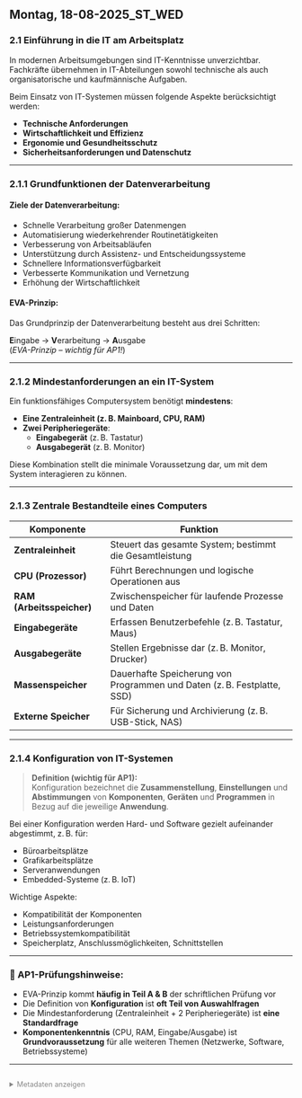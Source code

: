 ﻿## Montag, 18-08-2025_ST_WED

### 2.1 Einführung in die IT am Arbeitsplatz

In modernen Arbeitsumgebungen sind IT-Kenntnisse unverzichtbar. Fachkräfte übernehmen in IT-Abteilungen sowohl technische als auch organisatorische und kaufmännische Aufgaben.

Beim Einsatz von IT-Systemen müssen folgende Aspekte berücksichtigt werden:

- **Technische Anforderungen**
- **Wirtschaftlichkeit und Effizienz**
- **Ergonomie und Gesundheitsschutz**
- **Sicherheitsanforderungen und Datenschutz**

---

### 2.1.1 Grundfunktionen der Datenverarbeitung

#### Ziele der Datenverarbeitung:

- Schnelle Verarbeitung großer Datenmengen
- Automatisierung wiederkehrender Routinetätigkeiten
- Verbesserung von Arbeitsabläufen
- Unterstützung durch Assistenz- und Entscheidungs­systeme
- Schnellere Informationsverfügbarkeit
- Verbesserte Kommunikation und Vernetzung
- Erhöhung der Wirtschaftlichkeit

#### EVA-Prinzip:

Das Grundprinzip der Datenverarbeitung besteht aus drei Schritten:

**E**ingabe → **V**erarbeitung → **A**usgabe  
(_EVA-Prinzip – wichtig für AP1!_)

---

### 2.1.2 Mindestanforderungen an ein IT-System

Ein funktionsfähiges Computersystem benötigt **mindestens**:

- **Eine Zentraleinheit (z. B. Mainboard, CPU, RAM)**
- **Zwei Peripheriegeräte**:
  - **Eingabegerät** (z. B. Tastatur)
  - **Ausgabegerät** (z. B. Monitor)

Diese Kombination stellt die minimale Voraussetzung dar, um mit dem System interagieren zu können.

---

### 2.1.3 Zentrale Bestandteile eines Computers

| Komponente                | Funktion                                                                |
| ------------------------- | ----------------------------------------------------------------------- |
| **Zentraleinheit**        | Steuert das gesamte System; bestimmt die Gesamtleistung                 |
| **CPU (Prozessor)**       | Führt Berechnungen und logische Operationen aus                         |
| **RAM (Arbeitsspeicher)** | Zwischenspeicher für laufende Prozesse und Daten                        |
| **Eingabegeräte**         | Erfassen Benutzerbefehle (z. B. Tastatur, Maus)                         |
| **Ausgabegeräte**         | Stellen Ergebnisse dar (z. B. Monitor, Drucker)                         |
| **Massenspeicher**        | Dauerhafte Speicherung von Programmen und Daten (z. B. Festplatte, SSD) |
| **Externe Speicher**      | Für Sicherung und Archivierung (z. B. USB-Stick, NAS)                   |

---

### 2.1.4 Konfiguration von IT-Systemen

> **Definition (wichtig für AP1):**  
> Konfiguration bezeichnet die **Zusammenstellung**, **Einstellungen** und **Abstimmungen** von **Komponenten**, **Geräten** und **Programmen** in Bezug auf die jeweilige **Anwendung**.

Bei einer Konfiguration werden Hard- und Software gezielt aufeinander abgestimmt, z. B. für:

- Büroarbeitsplätze
- Grafikarbeitsplätze
- Serveranwendungen
- Embedded-Systeme (z. B. IoT)

Wichtige Aspekte:

- Kompatibilität der Komponenten
- Leistungsanforderungen
- Betriebssystemkompatibilität
- Speicherplatz, Anschlussmöglichkeiten, Schnittstellen

---

### 🧠 AP1-Prüfungshinweise:

- EVA-Prinzip kommt **häufig in Teil A & B** der schriftlichen Prüfung vor
- Die Definition von **Konfiguration** ist **oft Teil von Auswahlfragen**
- Die Mindestanforderung (Zentraleinheit + 2 Peripheriegeräte) ist **eine Standardfrage**
- **Komponentenkenntnis** (CPU, RAM, Eingabe/Ausgabe) ist **Grundvoraussetzung** für alle weiteren Themen (Netzwerke, Software, Betriebssysteme)

---

<details style="margin-top: 2em;">
<summary style="font-size: 0.9em; color: #888;">Metadaten anzeigen</summary>
<p style="font-size: 0.85em; color: grey;">
Teil der FIAE-Umschulung (2025–2027) am BFW Mühlenbeck.<br>
Diese Mitschrift entstand im Unterricht am 18.08.2025 mit WED.<br>
Sie basiert auf gemeinsam erarbeiteten Inhalten und ergänzenden Übungsbeispielen vom 18.08.2025.<br><br>
Die Version wurde inhaltlich überarbeitet, strukturell optimiert und technisch ergänzt,<br>
um Lernerfolg, Prüfungsrelevanz und Nachvollziehbarkeit zu fördern.<br><br>
Öffentlich dokumentiert zur Wiederholung, Prüfungsvorbereitung und als Orientierungshilfe für Dritte.<br><br>
Quelle: Eigene Mitschrift & Unterrichtsinhalte<br>
Autor: Sean Conroy<br>
Lizenz: [CC BY-NC-SA 4.0](https://creativecommons.org/licenses/by-nc-sa/4.0/)
</p>
</details>
